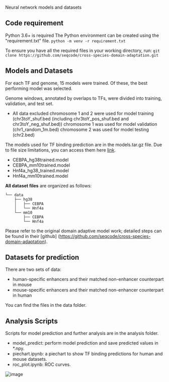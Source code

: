 Neural network models and datasets 

## Code requirement
Python 3.6+ is required
The Python environment can be created using the "requirement.txt" file. ```python -m venv -r requirement.txt```

To ensure you have all the required files in your working directory, run:
```git clone https://github.com/seqcode/cross-species-domain-adaptation.git``` 

## Models and Datasets

For each TF and genome, 15 models were trained. Of these, the best performing model was selected.

Genome windows, annotated by overlaps to TFs, were divided into training, validation, and test set.
 - All data excluded chromosome 1 and 2 were used for model training (chr3toY_shuf.bed (including chr3toY_pos_shuf.bed and chr3toY_neg_shuf.bed))
chromosome 1 was used for model validation (chr1_random_1m.bed)
chromosome 2 was used for model testing (chr2.bed)
  

The models used for TF binding prediction are in the models.tar.gz file. Due to file size limitations, you can access them here [link](https://drive.google.com/file/d/1h3egck0zs-d7TsbJpkNQUrtMWGiI33HO/view?usp=sharing).

- CEBPA_hg38trained.model
- CEBPA_mm10trained.model
- Hnf4a_hg38_trained.model
- Hnf4a_mm10trained.model

**All dataset files** are organized as follows:

```
└── data
    ├── hg38
    │   ├── CEBPA
    │   └── Hnf4a
    └── mm10
        ├── CEBPA
        └── Hnf4a
```
 
Please refer to the original domain adaptive model work; detailed steps can be found in their [github] (https://github.com/seqcode/cross-species-domain-adaptation).

## Datasets for prediction


There are two sets of data:
- human-specific enhancers and their matched non-enhancer counterpart in mouse
- mouse-specific enhancers and their matched non-enhancer counterpart in human

You can find the files in the data folder.

## Analysis Scripts

Scripts for model prediction and further analysis are in the analysis folder.

- model_predict: perform model prediction and save predicted values in *.npy.
- piechart.ipynb: a piechart to show TF binding predictions for human and mouse datasets.
- roc_plot.ipynb: ROC curves.


![image](https://github.com/ewonglab/enhancer_turnover/assets/112541041/182df19d-57a6-41f1-9279-2f57f6d5018f)
